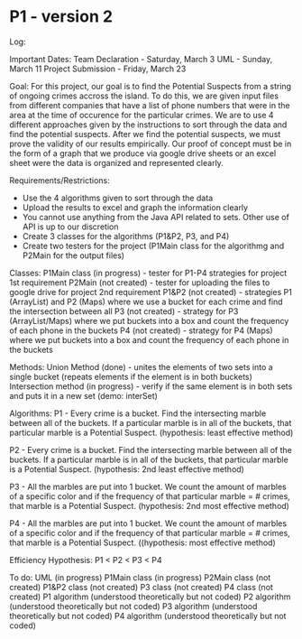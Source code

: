 # P1 - version 2


Log:


Important Dates:
Team Declaration - Saturday, March 3
UML - Sunday, March 11
Project Submission - Friday, March 23

Goal:
For this project, our goal is to find the Potential Suspects from a string of ongoing crimes accross the island. To do this, we are given
input files from different companies that have a list of phone numbers that were in the area at the time of occurence for the particular 
crimes. We are to use 4 different approaches given by the instructions to sort through the data and find the potential suspects. After we
find the potential suspects, we must prove the validity of our results empirically. Our proof of concept must be in the form of a graph
that we produce via google drive sheets or an excel sheet were the data is organized and represented clearly.



Requirements/Restrictions:
- Use the 4 algorithms given to sort through the data
- Upload the results to excel and graph the information clearly
- You cannot use anything from the Java API related to sets. Other use of API is up to our discretion
- Create 3 classes for the algorithms (P1&P2, P3, and P4)
- Create two testers for the project (P1Main class for the algorithmg and P2Main for the output files)


Classes:
P1Main class (in progress) - tester for P1-P4 strategies for project 1st requirement
P2Main (not created) - tester for uploading the files to google drive for project 2nd requirement
P1&P2 (not created) - strategies P1 (ArrayList) and P2 (Maps) where we use a bucket for each crime and find the intersection between all
P3 (not created) - strategy for P3 (ArrayList/Maps) where we put buckets into a box and count the frequency of each phone in the buckets
P4 (not created) - strategy for P4 (Maps) where we put buckets into a box and count the frequency of each phone in the buckets


Methods:
Union Method (done) - unites the elements of two sets into a single bucket (repeats elements if the element is in both buckets)
Intersection method (in progress) - verify if the same element is in both sets and puts it in a new set (demo: interSet)


Algorithms:
P1 - Every crime is a bucket. Find the intersecting marble between all of the buckets. If a particular marble is in all of the buckets,
that particular marble is a Potential Suspect. (hypothesis: least effective method) 

P2 - Every crime is a bucket. Find the intersecting marble between all of the buckets. If a particular marble is in all of the buckets,
that particular marble is a Potential Suspect. (hypothesis: 2nd least effective method)

P3 - All the marbles are put into 1 bucket. We count the amount of marbles of a specific color and if the frequency of that particular 
marble = # crimes, that marble is a Potential Suspect. (hypothesis: 2nd most effective method) 

P4 - All the marbles are put into 1 bucket. We count the amount of marbles of a specific color and if the frequency of that particular
marble = # crimes, that marble is a Potential Suspect. ((hypothesis: most effective method) 

Efficiency Hypothesis: P1 < P2 < P3 < P4



To do:
UML (in progress)
P1Main class (in progress) 
P2Main class (not created)
P1&P2 class (not created) 
P3 class (not created) 
P4 class (not created)
P1 algorithm (understood theoretically but not coded)
P2 algorithm (understood theoretically but not coded)
P3 algorithm (understood theoretically but not coded)
P4 algorithm (understood theoretically but not coded)
